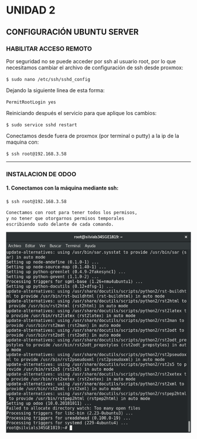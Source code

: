 # UNIDAD 2

## CONFIGURACIÓN UBUNTU SERVER

### HABILITAR ACCESO REMOTO

  Por seguridad no se puede acceder por ssh al usuario root, por lo que necesitamos cambiar el archivo de configuración de ssh desde proxmox:

  `$ sudo nano /etc/ssh/sshd_config`

  Dejando la siguiente linea de esta forma:

  `PermitRootLogin yes`

  Reiniciando después el servicio para que aplique los cambios:

  `$ sudo service sshd restart`

  Conectamos desde fuera de proxmox (por terminal o putty) a la ip de la maquina con:

  `$ ssh root@192.168.3.58`

---

### INSTALACION DE ODOO

  #### 1. Conectamos con la máquina mediante ssh:  

  `$ ssh root@192.168.3.58`

    Conectamos con root para tener todos los permisos,
    y no tener que otorgarnos permisos temporales
    escribiendo sudo delante de cada comando.


![Captura de pantalla 1](https://github.com/SilviaLeonSanchez/SGE/blob/master/Ud_2/Actividades_para_entregar/CAPTURAS/CAPTURA_1.png)
